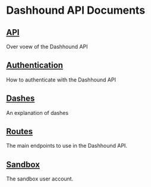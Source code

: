 Dashhound API Documents
=======================


[API](API.md)
-------------
Over voew of the Dashhound API

[Authentication](Authentication.md)
-----------------------------------
How to authenticate with the Dashhound API

[Dashes](Dashes.md)
-------------------
An explanation of dashes

[Routes](Routes.md)
-------------------
The main endpoints to use in the Dashhound API.

[Sandbox](Sandbox.md)
---------------------
The sandbox user account.
